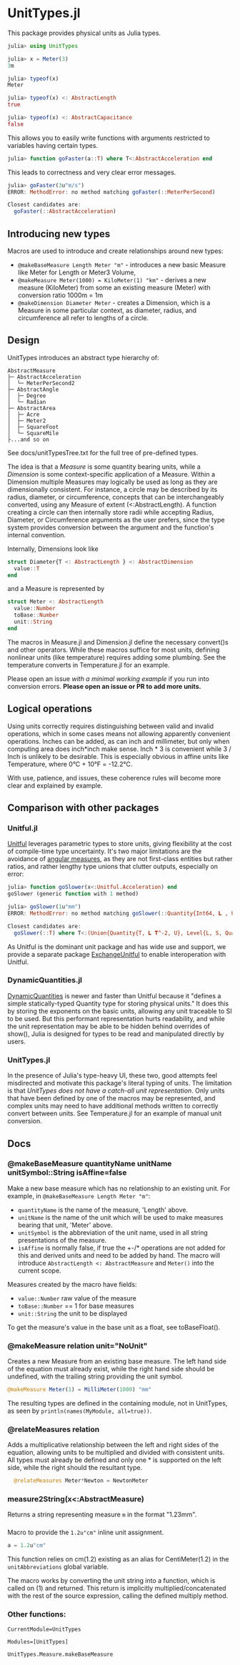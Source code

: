 # UnitTypes.jl
This package provides physical units as Julia types.

```julia
julia> using UnitTypes

julia> x = Meter(3)
3m

julia> typeof(x)
Meter

julia> typeof(x) <: AbstractLength
true

julia> typeof(x) <: AbstractCapacitance
false
```

This allows you to easily write functions with arguments restricted to variables having certain types.
```julia
julia> function goFaster(a::T) where T<:AbstractAcceleration end
```

This leads to correctness and very clear error messages.
```julia
julia> goFaster(3u"m/s")
ERROR: MethodError: no method matching goFaster(::MeterPerSecond)

Closest candidates are:
  goFaster(::AbstractAcceleration)
```

## Introducing new types
Macros are used to introduce and create relationships around new types:
* `@makeBaseMeasure Length Meter "m"` - introduces a new basic Measure like Meter for Length or Meter3 Volume,
* `@makeMeasure Meter(1000) = KiloMeter(1) "km"` - derives a new measure (KiloMeter) from some an existing measure (Meter) with conversion ratio 1000m = 1m
* `@makeDimension Diameter Meter` - creates a Dimension, which is a Measure in some particular context, as diameter, radius, and circumference all refer to lengths of a circle.

## Design
UnitTypes introduces an abstract type hierarchy of:
```
AbstractMeasure
├─ AbstractAcceleration
│  └─ MeterPerSecond2
├─ AbstractAngle
│  ├─ Degree
│  └─ Radian
├─ AbstractArea
│  ├─ Acre
│  ├─ Meter2
│  ├─ SquareFoot
│  └─ SquareMile
├...and so on
```

See docs/unitTypesTree.txt for the full tree of pre-defined types.

The idea is that a *Measure* is some quantity bearing units, while a *Dimension* is some context-specific application of a Measure.
Within a Dimension multiple Measures may logically be used as long as they are dimensionally consistent.
For instance, a circle may be described by its radius, diameter, or circumference, concepts that can be interchangeably converted, using any Measure of extent (<:AbstractLength).
A function creating a circle can then internally store radii while accepting Radius, Diameter, or Circumference arguments as the user prefers, since the type system provides conversion between the argument and the function's internal convention.

Internally, Dimensions look like
```julia
struct Diameter{T <: AbstractLength } <: AbstractDimension
  value::T
end
```
and a Measure is represented by
```julia
struct Meter <: AbstractLength
  value::Number
  toBase::Number
  unit::String
end
```

The macros in Measure.jl and Dimension.jl define the necessary convert()s and other operators.
While these macros suffice for most units, defining nonlinear units (like temperature) requires adding some plumbing.
See the temperature converts in Temperature.jl for an example.

Please open an issue _with a minimal working example_ if you run into conversion errors.
**Please open an issue or PR to add more units.**

## Logical operations
Using units correctly requires distinguishing between valid and invalid operations, which in some cases means not allowing apparently convenient operations.
Inches can be added, as can inch and millimeter, but only when computing area does inch*inch make sense.
Inch * 3 is convenient while 3 / Inch is unlikely to be desirable.
This is especially obvious in affine units like Temperature, where 0°C + 10°F = -12.2°C.

With use, patience, and issues, these coherence rules will become more clear and explained by example.

## Comparison with other packages

### Unitful.jl
[Unitful](https://painterqubits.github.io/Unitful.jl/latest/) leverages parametric types to store units, giving flexibility at the cost of compile-time type uncertainty.
It's two major limitations are the avoidance of [angular measures](https://painterqubits.github.io/Unitful.jl/latest/trouble/#promotion-with-dimensionless-numbers), as they are not first-class entities but rather ratios, and rather lengthy type unions that clutter outputs, especially on error:

```julia
julia> function goSlower(x<:Unitful.Acceleration) end
goSlower (generic function with 1 method)

julia> goSlower(1u"mm")
ERROR: MethodError: no method matching goSlower(::Quantity{Int64, 𝐋 , Unitful.FreeUnits{(mm,), 𝐋 , nothing}})

Closest candidates are:
  goSlower(::T) where T<:(Union{Quantity{T, 𝐋 𝐓^-2, U}, Level{L, S, Quantity{T, 𝐋 𝐓^-2, U}} where {L, S}} where {T, U})
```

As Unitful is the dominant unit package and has wide use and support, we provide a separate package [ExchangeUnitful](https://github.com/mechanomy/ExchangeUnitful.jl) to enable interoperation with Unitful.

### DynamicQuantities.jl
[DynamicQuantities](https://github.com/SymbolicML/DynamicQuantities.jl) is newer and faster than Unitful because it "defines a simple statically-typed Quantity type for storing physical units."
It does this by storing the exponents on the basic units, allowing any unit traceable to SI to be used.
But this performant representation hurts readability, and while the unit representation may be able to be hidden behind overrides of show(), Julia is designed for types to be read and manipulated directly by users.

### UnitTypes.jl
In the presence of Julia's type-heavy UI, these two, good attempts feel misdirected and motivate this package's literal typing of units.
The limitation is that _UnitTypes does not have a catch-all unit representation_.
Only units that have been defined by one of the macros may be represented, and complex units may need to have additional methods written to correctly convert between units.
See Temperature.jl for an example of manual unit conversion.

## Docs


### @makeBaseMeasure quantityName unitName unitSymbol::String isAffine=false
Make a new base measure which has no relationship to an existing unit.
For example, in `@makeBaseMeasure Length Meter "m"`:
* `quantityName` is the name of the measure, 'Length' above.
* `unitName` is the name of the unit which will be used to make measures bearing that unit, 'Meter' above.
* `unitSymbol` is the abbreviation of the unit name, used in all string presentations of the measure.
* `isAffine` is normally false, if true the +-/* operations are not added for this and derived units and need to be added by hand.
The macro will introduce `AbstractLength <: AbstractMeasure` and `Meter()` into the current scope.

Measures created by the macro have fields:
* `value::Number` raw value of the measure
* `toBase::Number` == 1 for base measures
* `unit::String` the unit to be displayed

To get the measure's value in the base unit as a float, see toBaseFloat().



### @makeMeasure relation unit="NoUnit"
Creates a new Measure from an existing base measure.
The left hand side of the equation must already exist, while the right hand side should be undefined, with the trailing string providing the unit symbol.

```julia
@makeMeasure Meter(1) = MilliMeter(1000) "mm" 
```

The resulting types are defined in the containing module, not in UnitTypes, as seen by `println(names(MyModule, all=true))`.

### @relateMeasures relation
Adds a multiplicative relationship between the left and right sides of the equation, allowing units to be multiplied and divided with consistent units.
All types must already be defined and only one * is supported on the left side, while the right should the resultant type.
```julia
  @relateMeasures Meter*Newton = NewtonMeter
```

### measure2String(x<:AbstractMeasure)
Returns a string representing measure `m` in the format "1.23mm".

### 
Macro to provide the `1.2u"cm"` inline unit assignment.
```julia
a = 1.2u"cm" 
```
This function relies on cm(1.2) existing as an alias for CentiMeter(1.2) in the `unitAbbreviations` global variable.

The macro works by converting the unit string into a function, which is called on (1) and returned.
This return is implicitly multiplied/concatenated with the rest of the source expression, calling the defined multiply method.

### Other functions:

```@meta
CurrentModule=UnitTypes
```

```@autodocs
Modules=[UnitTypes]
```

```@docs
UnitTypes.Measure.makeBaseMeasure
```
